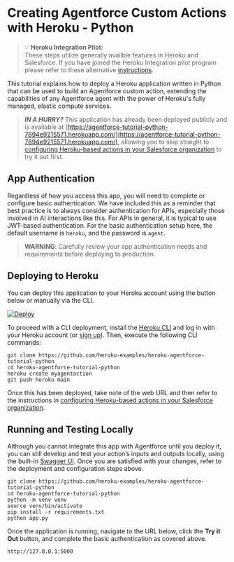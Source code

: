 
Creating Agentforce Custom Actions with Heroku - Python
========================================================

> 💡 **Heroku Integration Pilot:**<br/> These steps utilize generally availble features in Heroku and Salesforce. If you have joined the Heroku Integration pilot program please refer to these alternative [instructions](https://github.com/heroku-examples/heroku-agentforce-tutorial/tree/heroku-integration-pilot).
> 
This tutorial explains how to deploy a Heroku application written in Python that can be used to build an Agentforce custom action, extending the capabilities of any Agentforce agent with the power of Heroku's fully managed, elastic compute services.

> **_IN A HURRY?_** This application has already been deployed publicly and is available at [https://agentforce-tutorial-python-7894e9215571.herokuapp.com/](https://agentforce-tutorial-python-7894e9215571.herokuapp.com/), allowing you to skip straight to [configuring Heroku-based actions in your Salesforce organization](https://github.com/heroku-examples/heroku-agentforce-tutorial?tab=readme-ov-file#step-2---creating-a-named-credential) to try it out first.

App Authentication
------------------

Regardless of how you access this app, you will need to complete or configure basic authentication. We have included this as a reminder that best practice is to always consider authentication for APIs, especially those involved in AI interactions like this. For APIs in general, it is typical to use JWT-based authentication. For the basic authentication setup here, the default username is `heroku`, and the password is `agent`.

> **WARNING**: Carefully review your app authentication needs and requirements before deploying to production.

Deploying to Heroku
-------------------

You can deploy this application to your Heroku account using the button below or manually via the CLI.

[![Deploy](https://www.herokucdn.com/deploy/button.svg)](https://heroku.com/deploy)

To proceed with a CLI deployment, install the [Heroku CLI](https://devcenter.heroku.com/articles/heroku-cli) and log in with your Heroku account (or [sign up](https://signup.heroku.com/)). Then, execute the following CLI commands:

```
git clone https://github.com/heroku-examples/heroku-agentforce-tutorial-python
cd heroku-agentforce-tutorial-python
heroku create myagentaction
git push heroku main
```

Once this has been deployed, take note of the web URL and then refer to the instructions in [configuring Heroku-based actions in your Salesforce organization](https://github.com/heroku-examples/heroku-agentforce-tutorial?tab=readme-ov-file#step-2---creating-a-named-credential).

Running and Testing Locally
---------------------------

Although you cannot integrate this app with Agentforce until you deploy it, you can still develop and test your action’s inputs and outputs locally, using the built-in [Swagger UI](https://swagger.io/tools/swagger-ui/). Once you are satisfied with your changes, refer to the deployment and configuration steps above.

```
git clone https://github.com/heroku-examples/heroku-agentforce-tutorial-python
cd heroku-agentforce-tutorial-python
python -m venv venv
source venv/bin/activate
pip install -r requirements.txt
python app.py
```

Once the application is running, navigate to the URL below, click the **Try it Out** button, and complete the basic authentication as covered above.

```
http://127.0.0.1:5000
```
